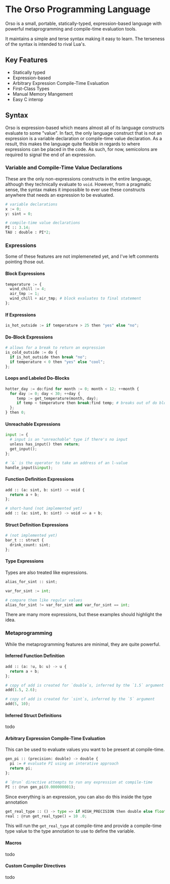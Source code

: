 # The Orso Programming Language
Orso is a small, portable, statically-typed, expression-based language with powerful metaprogramming and compile-time evaluation tools.

It maintains a simple and terse syntax making it easy to learn. The terseness of the syntax is intended to rival Lua's.

## Key Features
- Statically typed 
- Expression-based
- Arbitrary Expression Compile-Time Evaluation
- First-Class Types
- Manual Memory Mangement
- Easy C interop

## Syntax
Orso is expression-based which means almost all of its language constructs evaluate to some "value". In fact, the only language construct that is not an expression is
a variable declaration or compile-time value declaration. As a result, this makes the language quite flexible in regards to where expressions can be placed in the code. As such,
for now, semicolons are required to signal the end of an expression.

### Variable and Compile-Time Value Declarations
These are the only non-expressions constructs in the entire language, although they technically evaluate to `void`. However, from a pragmatic sense, the syntax makes
it impossible to ever use these constructs anywhere that needs an expression to be evaluated.

```python
# variable declarations
x := 0;
y: sint = 0;

# compile-time value declarations
PI :: 3.14;
TAU : double : PI*2;
```

### Expressions
Some of these features are not implemeneted yet, and I've left comments pointing those out.

#### Block Expressions
```python
temperature := {
  wind_chill := 4;
  air_tmp := 1;
  wind_chill + air_tmp; # block evaluates to final statement
};
```

#### If Expressions
``` python
is_hot_outside := if temperature > 25 then "yes" else "no";
```

#### Do-Block Expressions
```python
# allows for a break to return an expression
is_cold_outside := do {
  if is_hot_outside then break "no";
  if temperature < 0 then "yes" else "cool";
};
```

#### Loops and Labeled Do-Blocks
```python
hotter_day := do:find for month := 0; month < 12; ++month {
  for day := 0; day < 30; ++day {
     temp := get_temperature(month, day);
     if temp < temperature then break:find temp; # breaks out of do block with label
  };
} then 0; 

```

#### Unreachable Expressions
```python
input := {
  # input is an "unreachable" type if there's no input
  unless has_input() then return;
  get_input();
};

# `&` is the operator to take an address of an l-value
handle_input(&input);
```


#### Function Definition Expressions
```python
add :: (a: sint, b: sint) -> void {
  return a + b;
};

# short-hand (not implemented yet)
add :: (a: sint, b: sint) -> void => a + b;
```

#### Struct Definition Expressions
```python
# (not implemented yet)
bar_t :: struct {
  drink_count: sint;
};
```

#### Type Expressions
Types are also treated like expressions.
```python
alias_for_sint :: sint;

var_for_sint := int;

# compare them like regular values
alias_for_sint != var_for_sint and var_for_sint == int;
```

There are many more expressions, but these examples should highlight the idea.

### Metaprogramming
While the metaprogramming features are minimal, they are quite powerful.

#### Inferred Function Definition
```python
add :: (a: !u, b: u) -> u {
  return a + b;
};

# copy of add is created for `double`s, inferred by the `1.5` argument
add(1.5, 2.6);

# copy of add is created for `sint`s, inferred by the `5` argument
add(5, 10);
```

#### Inferred Struct Definitions
todo

#### Arbitrary Expression Compile-Time Evaluation

This can be used to evaluate values you want to be present at compile-time.

```python
gen_pi :: (precision: double) -> double {
  pi := # evaluate PI using an interative approach
  return pi;
};

# `@run` directive attempts to run any expression at compile-time
PI :: @run gen_pi(0.000000001);
```

Since everything is an expression, you can also do this inside the type annotation
```python
get_real_type :: () -> type => if HIGH_PRECISION then double else float;
real : @run get_real_type() = 10 .0; 
```

This will run the `get_real_type` at compile-time and provide a compile-time type value to the type annotation to use to define the variable.

#### Macros
todo

#### Custom Compiler Directives
todo






